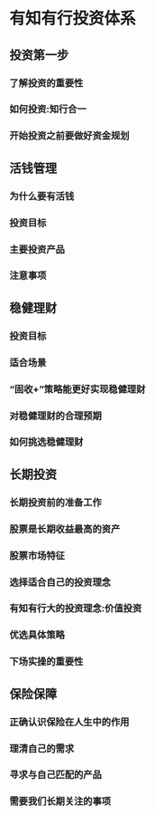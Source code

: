# 有知有行投资体系

## 投资第一步

### 了解投资的重要性

### 如何投资:知行合一

### 开始投资之前要做好资金规划

## 活钱管理

### 为什么要有活钱

### 投资目标

### 主要投资产品

### 注意事项

## 稳健理财

### 投资目标

### 适合场景

### “固收+”策略能更好实现稳健理财

### 对稳健理财的合理预期

### 如何挑选稳健理财

## 长期投资

### 长期投资前的准备工作

### 股票是长期收益最高的资产

### 股票市场特征

### 选择适合自己的投资理念

### 有知有行大的投资理念:价值投资

### 优选具体策略

### 下场实操的重要性

## 保险保障

### 正确认识保险在人生中的作用

### 理清自己的需求

### 寻求与自己匹配的产品

### 需要我们长期关注的事项





